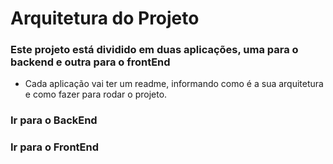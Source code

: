 # Arquitetura do Projeto

### Este projeto está dividido em duas aplicações, uma para o backend e outra para o frontEnd

- Cada aplicação vai ter um readme, informando como é a sua arquitetura e como fazer para rodar o projeto.

### Ir para o BackEnd

### Ir para o FrontEnd